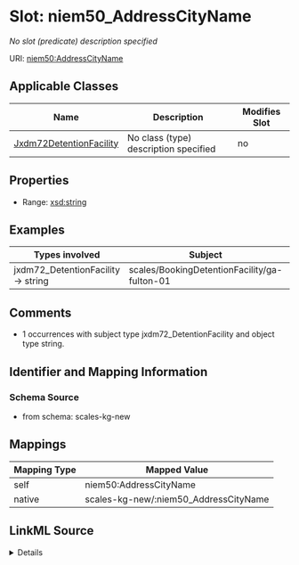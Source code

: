 

# Slot: niem50_AddressCityName


_No slot (predicate) description specified_





URI: [niem50:AddressCityName](http://release.niem.gov/niem/niem-core/5.0/AddressCityName)



<!-- no inheritance hierarchy -->





## Applicable Classes

| Name | Description | Modifies Slot |
| --- | --- | --- |
| [Jxdm72DetentionFacility](../classes/Jxdm72DetentionFacility.md) | No class (type) description specified |  no  |







## Properties

* Range: [xsd:string](xsd:string)






## Examples

| Types involved | Subject | Predicate | Object |
| --- | --- | --- | --- |
| jxdm72_DetentionFacility → string | scales/BookingDetentionFacility/ga-fulton-01 | niem50:AddressCityName | Atlanta |


## Comments

* 1 occurrences with subject type jxdm72_DetentionFacility and object type string.

## Identifier and Mapping Information







### Schema Source


* from schema: scales-kg-new




## Mappings

| Mapping Type | Mapped Value |
| ---  | ---  |
| self | niem50:AddressCityName |
| native | scales-kg-new/:niem50_AddressCityName |




## LinkML Source

<details>

```yaml
name: niem50_AddressCityName
description: No slot (predicate) description specified
comments:
- 1 occurrences with subject type jxdm72_DetentionFacility and object type string.
examples:
- description: jxdm72_DetentionFacility → string
  object:
    example_object: Atlanta
    example_object_type: string
    example_predicate: niem50:AddressCityName
    example_subject: scales/BookingDetentionFacility/ga-fulton-01
    example_subject_type: jxdm72_DetentionFacility
from_schema: scales-kg-new
rank: 1000
slot_uri: niem50:AddressCityName
alias: niem50_AddressCityName
domain_of:
- jxdm72_DetentionFacility
range: string

```
</details>